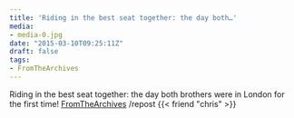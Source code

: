 ```yaml
---
title: 'Riding in the best seat together: the day both…'
media:
- media-0.jpg
date: "2015-03-10T09:25:11Z"
draft: false
tags:
- FromTheArchives
---
```

Riding in the best seat together: the day both brothers were in London for the first time\! [FromTheArchives](/tags/fromthearchives) /repost {{< friend "chris" >}}
